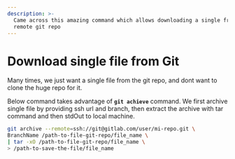 ```yaml
---
description: >-
  Came across this amazing command which allows downloading a single from the
  remote git repo
---
```


# Download single file from Git

Many times, we just want a single file from the git repo, and dont want to clone the huge repo for it.

Below command takes advantage of **`git achieve`** command.  We first archive single file by providing ssh url and branch, then extract the archive with tar command and then stdOut to local machine.

```bash
git archive --remote=ssh://git@gitlab.com/user/mi-repo.git \
BranchName /path-to-file-git-repo/file_name \
| tar -xO /path-to-file-git-repo/file_name \
> /path-to-save-the-file/file_name
```

